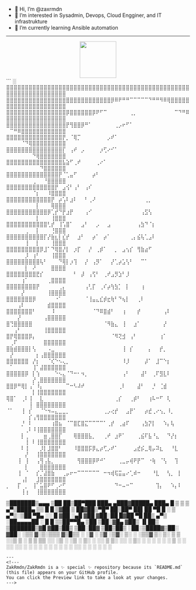 - 👋 Hi, I’m @zaxrmdn
- 👀 I’m interested in Sysadmin, Devops, Cloud Engginer, and IT infrastrukture
- 🌱 I’m currently learning Ansible automation
---
<div id="header" align="center">
  <img src="https://media.giphy.com/media/M9gbBd9nbDrOTu1Mqx/giphy.gif" width="100"/>
</div>
```                                           ░                
⣿⣿⣿⣿⣿⣿⣿⣿⣿⣿⣿⣿⣿⣿⣿⣿⣿⣿⣿⣿⣿⣿⣿⣿⣿⣿⣿⣿⣿⣿⣿⣿⣿⣿⣿⣿⣿⣿⣿⣿⣿⣿⣿⣿⣿⣿⣿⣿⣿⣿⣿⣿⣿⣿⣿⣿⣿⣿⣿⣿⣿⣿⣿⣿⣿
⣿⣿⣿⣿⣿⣿⣿⣿⣿⣿⣿⣿⣿⣿⣿⣿⣿⣿⣿⣿⣿⣿⣿⣿⣿⣿⣿⣿⡿⠿⠟⠛⠛⠉⠉⠉⠉⠉⠙⠛⠛⠻⠿⢿⣿⣿⣿⣿⣿⣿⣿⣿⣿⣿⣿⣿⣿⣿⣿⣿⣿⣿⣿⣿⣿
⣿⣿⣿⣿⣿⣿⣿⣿⣿⣿⣿⣿⣿⣿⣿⣿⡿⣿⣿⣿⣿⣿⣿⡿⠟⠋⠉⠀⠀⠀⠀⠀⠀⢀⡀⠀⠀⠀⠀⠀⠀⠀⠀⠀⠀⠉⠙⠛⠿⣿⣿⣿⣿⣿⣿⣿⣿⣿⣿⣿⣿⣿⣿⣿⣿
⣿⣿⣿⣿⣿⣿⣿⣿⣿⣿⣿⣿⣿⣿⣿⣿⡟⢻⣿⣿⡿⠛⠁⠀⠀⠀⠀⠀⠀⢀⡠⠖⠋⠁⠀⠀⠀⠀⠀⠀⠀⠀⠀⠀⠀⠀⠀⠀⠀⠀⠉⠛⠿⣿⣿⣿⣿⣿⣿⣿⣿⣿⣿⣿⣿
⣿⣿⣿⣿⣿⣿⣿⣿⣿⣿⣿⣿⣿⣿⣿⡟⡀⠈⢿⡉⠀⠀⠀⠀⠀⠀⠀⡠⠞⠁⠀⠀⠀⠀⠀⠀⠀⠀⠀⠀⠀⠀⠀⠀⠀⠀⠀⠀⠀⠀⠀⠀⠀⠈⠙⢿⣿⣿⣿⣿⣿⣿⣿⣿⣿
⣿⣿⣿⣿⣿⣿⣿⣿⣿⣿⣿⣿⣿⣿⣿⡏⠀⢠⠞⠀⡠⠀⠀⠀⠀⡰⢋⠔⠊⠁⠀⠀⠀⠀⠀⠀⠀⠀⠀⠀⠀⠀⠀⠀⠀⠀⠀⠀⠀⠀⠀⠀⠀⠀⠀⠀⠙⢿⣿⣿⣿⣿⣿⣿⣿
⣿⣿⣿⣿⣿⣿⣿⣿⣿⣿⣿⣿⣿⣿⣿⣧⣵⠋⢀⠞⠀⠀⠀⠀⢀⠔⠁⠀⠀⠀⠀⠀⠀⠀⠀⠀⠀⠀⠀⠀⠀⠀⠀⠀⠀⠀⠀⠀⠀⠀⠀⠀⠀⠀⠀⠀⠀⠀⠙⣿⣿⣿⣿⣿⣿
⣿⣿⣿⣿⣿⣿⣿⣿⣿⣿⣿⣿⣿⣿⡟⠈⢁⣤⠋⠀⠀⠀⠀⡴⠃⠀⠀⠀⠀⠀⠀⠀⠀⠀⠀⠀⠀⠀⠀⠀⠀⠀⠀⠀⠀⠀⠀⠀⠀⠀⠀⠀⠀⠀⠀⠀⢀⠀⠀⠘⣿⣿⣿⣿⣿
⣿⣿⣿⣿⣿⣿⣿⣿⣿⣿⣿⣿⣿⡟⠀⣠⢪⠃⢠⠃⠀⢠⠎⠀⠀⠀⠀⠀⠀⠀⠀⠀⠀⠀⠀⠀⠀⠀⠀⠀⠀⠀⠀⠀⠀⠀⠀⠀⠀⠀⠀⠀⠀⠀⠀⠀⠈⡆⠀⠀⠸⣿⣿⣿⣿
⣿⣿⣿⣿⣿⣿⣿⣿⣿⣿⣿⣿⡟⠀⡴⢡⠇⣰⠇⠀⠀⠃⢀⠜⠀⠀⠀⠀⠀⠀⠀⠀⠀⠀⠀⠀⠀⢀⡀⠀⠀⠀⠀⠀⠀⠀⠀⠀⠀⠀⠀⠀⠀⠀⠀⠀⠀⡇⠀⠀⠀⢿⣿⣿⣿
⣿⣿⣿⣿⣿⣿⣿⣿⣿⣿⣿⡿⢁⡞⠙⡟⣰⡟⠀⠀⠀⢠⠊⠀⠀⠀⠀⠀⠀⠀⠀⠀⠀⠀⠀⠀⢠⣫⢣⠀⠀⠀⠀⠀⠀⠀⠀⠀⠀⠀⠀⠀⠀⠀⠀⠀⠀⡇⠀⠀⠀⢸⣿⣿⣿
⣿⣿⣿⣿⣿⣿⣿⣿⣿⣿⣿⢃⡞⠀⢸⢡⣿⠁⠀⠀⣠⠃⠀⠀⡠⠀⠀⣠⠀⠀⠀⠀⠀⠀⠀⢠⣳⠙⠈⡆⠀⠀⠀⠀⠀⠀⠀⠀⠀⠀⠀⠀⠀⠀⢀⠀⠀⡇⠀⠀⠀⢘⣿⣿⣿
⣿⣿⣿⣿⣿⣿⣿⣿⣿⣿⡏⡜⣷⣆⡇⣎⡞⠀⠀⣰⠃⠀⠀⡴⠁⠀⡴⠁⠀⠀⠀⠀⠀⢀⡄⣮⢧⢁⣠⠇⠀⠀⠀⠀⠀⠀⠀⠀⠀⠀⠀⠀⠀⠀⢸⠀⠀⡇⠀⠀⠀⢸⣿⣿⣿
⣿⣿⣿⣿⣿⣿⣿⣿⣿⡿⣸⠁⠙⢿⣿⡜⡇⠀⡰⡏⠀⠀⡜⠀⢀⡾⠁⠀⠀⡀⠀⣠⢢⡎⠀⢻⣷⣴⠋⠀⠀⠀⠀⠀⠀⠀⠀⠀⠀⠀⠀⠀⠀⠀⡸⠀⢰⠃⠀⠀⠀⢸⣿⣿⣿
⣿⣿⣿⣿⣿⣿⣿⣿⣿⢧⠃⠀⠀⠀⠙⢿⡇⡰⢹⠀⠀⡜⠀⢠⡻⠁⠀⠀⡜⢁⡴⣡⢣⠃⠀⠀⠉⠁⠀⠀⠀⠀⠀⠀⠀⠀⠀⠀⠀⠀⠀⠀⠀⠀⡇⠀⠜⠀⠀⠀⠀⣿⣿⣿⣿
⣿⣿⣿⣿⣿⣿⣿⣿⣟⡎⠀⠀⠀⠀⠀⠀⠀⠀⠃⠀⡼⠀⢠⢫⠃⠀⢀⠞⣠⡻⣱⠃⡸⠀⠀⠀⠀⠀⠀⠀⠀⠀⠀⠀⠀⠀⠀⠀⠀⠀⠀⠀⠀⢰⠁⠀⠀⠀⠀⠀⢀⣿⣿⣿⣿
⣿⣿⣿⣿⣿⣿⣿⣿⡟⠀⠀⠀⠀⠀⢀⡄⠀⠀⠀⠀⠀⢠⢃⡏⠀⢀⠎⡴⢳⣳⡁⠀⡇⠀⠀⠀⢰⠀⠀⠀⠀⠀⠀⠀⠀⠀⠀⠀⠀⠀⠀⠀⠀⡜⠀⠀⠀⠀⠀⠀⢸⣿⣿⣿⣿
⣿⣿⣿⣿⣿⣿⣿⡿⠀⠀⠀⠀⠀⠐⠁⠀⠀⠀⠀⠀⠀⠈⢸⣤⣄⣎⡾⣖⢷⠃⠙⢦⡇⠀⠀⢀⠇⠀⠀⠀⠀⠀⠀⠀⠀⠀⠀⠀⠀⠀⠀⠀⢠⠇⠀⠀⠀⠀⠀⠀⣾⣿⣿⣿⣿
⣿⣿⣿⣿⣿⣿⣿⠃⠀⠀⠀⠀⠸⠀⠀⠀⠀⠀⠀⠀⠀⠀⠀⠈⠙⠿⣿⣾⠃⠀⠀⢰⠀⠀⠀⡞⠀⠀⠀⠀⠀⠀⢠⠇⠀⠀⠀⠀⠀⠀⠀⠀⡜⠀⠀⠀⠀⠀⠀⢠⣿⣿⣿⣿⣿
⣿⢙⣿⣿⣿⣿⣿⠀⠀⠀⠀⠀⠀⠀⠀⠀⠀⠀⠀⠀⠀⠀⠀⠀⠀⠀⠈⠻⣷⣄⠀⢸⠀⠀⣰⠁⠀⠀⠀⠀⠀⠀⡜⠀⠀⠀⠀⠀⠀⠀⠀⢠⠃⠀⠀⠀⠀⠀⠀⢸⣿⣿⣿⣿⣿
⣿⡟⢿⣿⣿⣿⡿⡄⠀⠀⠀⠀⠀⠀⠀⠀⠀⠀⠀⠀⠀⠀⠀⠀⠀⠀⠀⠀⠈⠻⢝⣺⠀⢠⠃⠀⠀⠀⠀⠀⠀⢰⠁⠀⠀⠀⠀⠀⠀⠀⢀⠏⠀⠀⠀⠀⠀⠀⠀⣿⣿⣿⣿⣿⣿
⣿⣷⣾⣿⣿⣿⡇⢣⠀⠀⠀⠠⣀⠀⠀⠀⠀⠀⠀⠀⠀⠀⠀⠀⠀⠀⠀⠀⠀⠀⠀⢸⠀⡎⠀⠀⠀⠀⡄⠀⠀⡞⡀⠀⠀⠀⠀⠀⠀⠀⡜⠀⠀⠀⠀⠀⠀⡆⢠⣿⣿⣿⣿⣿⣿
⣿⣿⣿⣿⣿⣿⠀⡜⡆⠀⠀⠈⢎⠑⠢⢄⡀⠀⠀⠀⠀⠀⠀⠀⠀⠀⠀⠀⠀⠀⠀⠸⡸⠀⠀⠀⠀⡼⠁⠀⣸⠉⠑⡆⠀⠀⠀⠀⠀⠀⠁⠀⠀⠀⠀⠀⢸⠁⣼⣿⣿⣿⣿⣿⣿
⣿⣿⣿⣿⣿⡿⠀⡇⢱⠀⠀⠀⠀⠑⠢⣄⠈⠙⠒⠂⠲⡀⠀⠀⠀⠀⠀⠀⠀⠀⠀⢠⠃⠀⠀⠀⣼⠃⠀⢀⠏⣻⣇⠇⠀⠀⠀⠀⠀⠀⠀⠀⠀⠀⠀⠀⡜⢀⣿⣿⣿⣿⣿⣿⣿
⣿⣿⡿⠛⢿⡇⢠⠁⠸⡄⠀⠀⠀⠀⠀⠀⠉⠒⠣⠼⠞⠀⠀⠀⠀⠀⠀⠀⠀⠀⢀⠇⠀⠀⠀⣼⠃⠀⠀⡘⠀⢈⣾⠀⠀⠀⠀⠀⠀⠀⠀⠀⠀⠀⠀⠀⡇⢸⣿⣿⣿⣿⣿⣿⣿
⢿⣿⠁⠀⢀⠇⢸⠀⠀⣇⠀⠀⠀⠀⠀⠀⠀⠀⠀⠀⠀⠀⠀⠀⠀⠀⠀⠀⠀⢀⡎⠀⠀⢀⡾⠃⠀⠀⢰⠧⠒⠋⠀⢇⠀⠀⠀⠀⠀⠀⠀⠀⠀⠀⠀⢸⠀⣿⣿⣿⣿⣿⣿⣿⣿
⠈⠁⠀⠀⢸⠀⡎⠀⠀⠈⠑⠲⠤⣄⣀⣀⡀⠀⠀⠀⠀⠀⠀⠀⠀⠀⢀⡠⢔⡞⠀⠀⣠⡟⠁⠀⠀⡴⣞⢀⠔⢢⡀⠸⡀⠀⠀⠀⠀⠀⠀⠀⠀⠀⠀⡎⢠⢻⣿⣿⣿⣿⣿⣿⣿
⠀⠀⠀⠀⡘⠀⠇⠀⠀⠀⠀⠀⢰⣿⣦⠀⠈⠉⣿⣏⣿⣍⠉⠉⠉⠉⠁⢀⡞⠀⢀⣴⠏⠀⠀⠀⢠⣳⡝⡇⠀⠀⠱⡄⢧⠀⠀⠀⠀⠀⠀⠀⠀⠀⢀⠇⠸⢸⣿⣿⣿⣿⣿⣿⣿
⠀⠀⠀⠀⡇⢀⠀⠀⠀⠀⣶⢀⣿⣿⡏⠀⠀⠀⢿⣿⣿⣿⣧⡀⠀⠀⢀⠞⠀⣰⠟⠁⠀⠀⠀⢀⣮⠏⣧⠘⣄⠀⠀⠙⡜⡆⠀⠀⠀⠀⠀⠀⠀⠀⢸⠀⠇⢸⣿⣿⣿⣿⣿⣿⣿
⠀⠀⠀⠀⠇⢸⠀⠀⠀⡸⡇⣸⣿⣿⠃⠀⠀⠀⠸⣿⣿⣿⡯⡿⣄⡴⢋⡠⠞⠁⠀⠀⠀⠀⣠⣞⡮⣀⢿⡤⠽⣆⠀⠀⠘⣇⠀⠀⠀⠀⠀⠀⠀⠀⡜⠀⠀⢸⣿⣿⣿⣿⣿⣿⣿
⠀⠀⠀⢸⠀⢸⠀⠀⢠⢻⢠⣧⡀⠀⠀⠀⠀⠀⠀⢻⣿⣿⣿⡿⠟⠚⠁⠀⠀⠀⢀⣀⡤⢾⠟⡟⠉⠀⠐⢷⠀⠈⢣⠀⠀⢹⠀⠀⠀⠀⠀⠀⠀⠀⡇⠀⠀⠀⣿⣿⣿⣿⣿⣿⣿
⠀⠀⠀⢸⠀⠈⠀⠀⡎⡈⣼⣿⣷⠀⠀⢀⡤⠖⠒⠉⠉⠉⠉⠉⠉⠀⠒⠲⢾⢯⣭⣤⠔⢁⠾⠒⠀⠀⠀⠘⣇⠀⠀⢣⡀⠀⡇⠀⠀⠀⠀⠀⠀⢠⡇⠀⠀⣸⣿⣿⣿⣿⣿⣿⣿
⡀⠀⠀⡏⠀⡀⠀⢸⠁⣥⣿⠟⠋⢀⠔⠋⠀⠀⠀⠀⠀⠀⠀⠀⠀⠀⠀⠀⠀⠙⠒⠤⠒⠉⠀⠀⠀⠀⠀⠀⢹⡄⠀⠀⠱⡄⠇⠀⠀⠀⠀⠀⠀⢸⢰⠀⠀⢸⣿⣿⣿⣿⣿⣿⣿


▒███████▒▄▄▄     ▒██   ██▒██▀███  ███▄ ▄███▓█████▄ ███▄    █ 
▒ ▒ ▒ ▄▀▒████▄   ▒▒ █ █ ▒▓██ ▒ ██▓██▒▀█▀ ██▒██▀ ██▌██ ▀█   █ 
░ ▒ ▄▀▒░▒██  ▀█▄ ░░  █   ▓██ ░▄█ ▓██    ▓██░██   █▓██  ▀█ ██▒
  ▄▀▒   ░██▄▄▄▄██ ░ █ █ ▒▒██▀▀█▄ ▒██    ▒██░▓█▄   ▓██▒  ▐▌██▒
▒███████▒▓█   ▓██▒██▒ ▒██░██▓ ▒██▒██▒   ░██░▒████▓▒██░   ▓██░
░▒▒ ▓░▒░▒▒▒   ▓▒█▒▒ ░ ░▓ ░ ▒▓ ░▒▓░ ▒░   ░  ░▒▒▓  ▒░ ▒░   ▒ ▒ 
░░▒ ▒ ░ ▒ ▒   ▒▒ ░░   ░▒ ░ ░▒ ░ ▒░  ░      ░░ ▒  ▒░ ░░   ░ ▒░
░ ░ ░ ░ ░ ░   ▒   ░    ░   ░░   ░░      ░   ░ ░  ░   ░   ░ ░ 
  ░ ░         ░  ░░    ░    ░           ░     ░            ░ 
░

```
---
<!---
ZakRmdn/ZakRmdn is a ✨ special ✨ repository because its `README.md` (this file) appears on your GitHub profile.
You can click the Preview link to take a look at your changes.
--->
